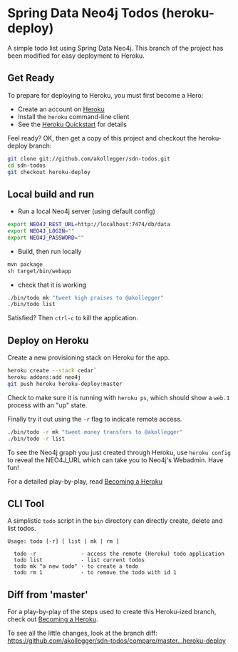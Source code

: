 Spring Data Neo4j Todos (heroku-deploy)
=======================================

A simple todo list using Spring Data Neo4j. This branch of the project has been modified for
easy deployment to Heroku.

Get Ready
---------

To prepare for deploying to Heroku, you must first become a Hero:

* Create an account on [Heroku](http://heroku.com)
* Install the `heroku` command-line client
* See the [Heroku Quickstart](http://devcenter.heroku.com/articles/quickstart) for details

Feel ready? OK, then get a copy of this project and checkout the heroku-deploy branch:

```bash
git clone git://github.com/akollegger/sdn-todos.git
cd sdn-todos
git checkout heroku-deploy 
```

Local build and run
-------------------

* Run a local Neo4j server (using default config)

```bash
export NEO4J_REST_URL=http://localhost:7474/db/data
export NEO4J_LOGIN=""
export NEO4J_PASSWORD=""
```
* Build, then run locally

```bash
mvn package
sh target/bin/webapp
```

* check that it is working

```bash
./bin/todo mk "tweet high praises to @akollegger"
./bin/todo list
```

Satisfied? Then `ctrl-c` to kill the application.


Deploy on Heroku
----------------

Create a new provisioning stack on Heroku for the app.

```bash
heroku create --stack cedar`
heroku addons:add neo4j
git push heroku heroku-deploy:master
```

Check to make sure it is running with `heroku ps`, which should show a `web.1` process with an "up" state.

Finally try it out using the `-r` flag to indicate remote access.

```bash
./bin/todo -r mk "tweet money transfers to @akollegger"
./bin/todo -r list
```

To see the Neo4j graph you just created through Heroku, use `heroku config` to reveal the NEO4J_URL 
which can take you to Neo4j's Webadmin. Have fun!

For a detailed play-by-play, read [Becoming a Heroku](https://github.com/akollegger/sdn-todos/wiki/Becoming-a-Hero(ku))

CLI Tool
--------

A simplistic `todo` script in the `bin` directory can directly create, delete and list todos.

    Usage: todo [-r] [ list | mk | rm ]

      todo -r              - access the remote (Heroku) todo application
      todo list            - list current todos
      todo mk "a new todo" - to create a todo
      todo rm 1            - to remove the todo with id 1

Diff from 'master'
------------------

For a play-by-play of the steps used to create this Heroku-ized branch, check
out [Becoming a Heroku](http://github.com/akollegger/sdn-todos/wiki/Becoming-a-Hero\(ku\)).

To see all the little changes, look at the branch diff: https://github.com/akollegger/sdn-todos/compare/master...heroku-deploy



